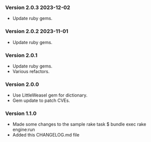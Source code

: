 ### Version 2.0.3 2023-12-02
- Update ruby gems.

### Version 2.0.2 2023-11-01
- Update ruby gems.

### Version 2.0.1
- Update ruby gems.
- Various refactors.

### Version 2.0.0
- Use LittleWeasel gem for dictionary.
- Gem update to patch CVEs.

### Version 1.1.0
- Made some changes to the sample rake task $ bundle exec rake engine:run
- Added this CHANGELOG.md file
